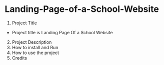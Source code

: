 # Landing-Page-of-a-School-Website

1. Project Title
  - Project title is Landing Page Of a School Website
2. Project Description
4. How to install and Run
5. How to use the project
6. Credits

